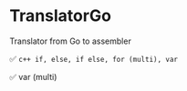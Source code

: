 # TranslatorGo
Translator from Go to assembler


:white_check_mark: ```c++ if, else, if else, for (multi), var ```

:white_check_mark: var (multi)

